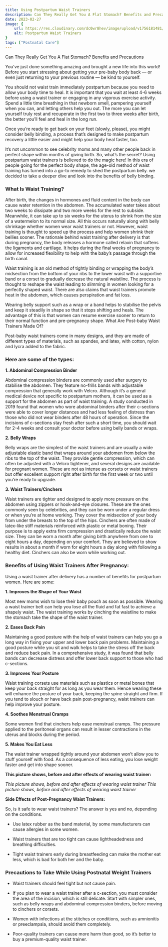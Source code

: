 ```yaml
---
title: Using Postpartum Waist Trainers
description: Can They Really Get You A Flat Stomach? Benefits and Precautions You’ve just done something amazing and brought a new life into this world! 
date: 2023-02-27
image: {
    url: https://res.cloudinary.com/dc0wr8hev/image/upload/v1756181481/Using_Postpartum_Waist_Trainers_ossauj.webp ,
    alt: Postpartum Waist Trainers
}
tags: ["Postnatal Care"]
---
```

Can They Really Get You A Flat Stomach? Benefits and Precautions

You’ve just done something amazing and brought a new life into this world! Before you start stressing about getting your pre-baby body back — or even just returning to your previous routine — be kind to yourself. 

You should not waist train immediately postpartum because you need to allow your body time to heal. It is important that you wait at least 4-6 weeks before using a waist trainer or engaging in any vigorous exercise activity.
Spend a little time breathing in that newborn smell, pampering yourself when you can, and letting others help you out. The more you can let yourself truly rest and recuperate in the first two to three weeks after birth, the better you’ll feel and heal in the long run.

Once you’re ready to get back on your feet (slowly, please), you might consider belly binding, a process that’s designed to make postpartum recovery a little easier and might help your body heal faster, too.


It’s not uncommon to see celebrity moms and many other people back in perfect shape within months of giving birth. So, what’s the secret? Using postpartum waist trainers is believed to do the magic here! In this era of people going for the perfect body shape, the age-old method of waist training has turned into a go-to remedy to shed the postpartum belly. we decided to take a deeper dive and look into the benefits of belly binding.

### What Is Waist Training? 

<!-- ![waist belt](https://img1.wsimg.com/isteam/ip/7d906beb-bc9b-4377-9b06-b22a3566899c/images.jpeg-106.jpg/:/cr=t:4.25%25,l:12.39%25,w:76.92%25,h:76.92%25/rs=w:1280) -->

After birth, the changes in hormones and fluid content in the body can cause water retention in the abdomen. The accumulated water takes about two weeks to dissipate and two more weeks for the rest to subside. Meanwhile, it can take up to six weeks for the uterus to shrink from the size of a watermelon to its normal size. All this occurs naturally along with belly shrinkage whether women wear waist trainers or not. However, waist training is thought to speed up the process and help women shrink their bellies sooner.
The rationale behind waist training after delivery is that during pregnancy, the body releases a hormone called relaxin that softens the ligaments and cartilage. It helps during the final weeks of pregnancy to allow for increased flexibility to help with the baby’s passage through the birth canal.

Waist training is an old method of tightly binding or wrapping the body’s midsection from the bottom of your ribs to the lower waist with a supportive band or a corset to gradually decrease the natural waistline. The process is thought to reshape the waist leading to slimming in women looking for a perfectly shaped waist. There are also claims that waist trainers promote heat in the abdomen, which causes perspiration and fat loss.

Wearing belly support such as a wrap or a band helps to stabilise the pelvis and keep it steadily in shape so that it stops shifting and heals. The advantage of this is that women can resume exercise sooner to return to their normal function and pre-pregnancy shape. What Are Post-baby Waist Trainers Made Of?

Post-baby waist trainers come in many designs, and they are made of different types of materials, such as spandex, and latex, with cotton, nylon and lycra added to the fabric. 

### Here are some of the types:

**1. Abdominal Compression Binder**

Abdominal compression binders are commonly used after surgery to stabilise the abdomen. They feature no-frills bands with adjustable compression that generally work with Velcro. Although it’s a general medical device not specific to postpartum mothers, it can be used as a support for the abdomen as part of waist training. A study conducted in 2019 found that women who wore abdominal binders after their c-sections were able to cover longer distances and had less feeling of distress than those who did not wear binders after 48 hours of operation. Since the incisions of c-sections stay fresh after such a short time, you should wait for 2-4 weeks and consult your doctor before using belly bands or wraps.

**2. Belly Wraps**

Belly wraps are the simplest of the waist trainers and are usually a wide adjustable elastic band that wraps around your abdomen from below the ribs to the top of the waist. They provide gentle compression, which can often be adjusted with a Velcro tightener, and several designs are available for pregnant women. These are not as intense as corsets or waist trainers but offer excellent support right after birth for the first week or two until you’re ready to upgrade. 

**3. Waist Trainers/Cinchers**

Waist trainers are tighter and designed to apply more pressure on the abdomen using zippers or hook-and-eye closures. These are the ones commonly seen by celebrities, and they can be worn under a regular dress or when you’re at home working. They cover the midsection of your body from under the breasts to the top of the hips. Cinchers are often made of latex-like stiff materials reinforced with plastic or metal boning. Their purpose is to apply extra firm compression and drastically reduce the waist size. They can be worn a month after giving birth anywhere from one to eight hours a day, depending on your comfort. They are believed to show results in about a month if worn for eight hours a day along with following a healthy diet. Cinchers can also be worn while working out.

### Benefits of Using Waist Trainers After Pregnancy:

<!-- ![cordet](https://img1.wsimg.com/isteam/ip/7d906beb-bc9b-4377-9b06-b22a3566899c/images.jpeg-104-558bb10.jpg/:/rs=w:1280) -->

Using a waist trainer after delivery has a number of benefits for postpartum women. Here are some: 

**1. Improves the Shape of Your Waist**

Most new moms wish to lose their baby pouch as soon as possible. Wearing a waist trainer belt can help you lose all the fluid and fat fast to achieve a shapely waist. The waist training works by cinching the waistline to make the stomach take the shape of the waist trainer.

**2. Eases Back Pain**

Maintaining a good posture with the help of waist trainers can help you go a long way in fixing your upper and lower back pain problems. Maintaining a good posture while you sit and walk helps to take the stress off the back and reduce back pain. In a comprehensive study, it was found that belly bands can decrease distress and offer lower back support to those who had c-sections. 

**3. Improves Your Posture**

Waist training corsets use materials such as plastics or metal bones that keep your back straight for as long as you wear them. Hence wearing these will enhance the posture of your back, keeping the spine straight and firm. If you tend to slouch or have back pain post-pregnancy, waist trainers can help improve your posture.

**4. Soothes Menstrual Cramps**

Some women find that cinchers help ease menstrual cramps. The pressure applied to the peritoneal organs can result in lesser contractions in the uterus and blocks during the period.

**5. Makes You Eat Less**

The waist trainer wrapped tightly around your abdomen won’t allow you to stuff yourself with food. As a consequence of less eating, you lose weight faster and get into shape sooner. 

**This picture shows, before and after effects of wearing waist trainer:**

<!-- ![effects of wearing waist trainer](https://img1.wsimg.com/isteam/ip/7d906beb-bc9b-4377-9b06-b22a3566899c/images.jpeg-107.jpg/:/cr=t:0%25,l:0%25,w:100%25,h:100%25/rs=w:1280) -->

*This picture shows, before and after effects of wearing waist trainer
This picture shows, before and after effects of wearing waist trainer*

**Side Effects of Post-Pregnancy Waist Trainers:**

So, is it safe to wear waist trainers? The answer is yes and no, depending on the conditions.

- Use latex rubber as the band material, by some manufacturers can cause allergies in some women.

- Waist trainers that are too tight can cause lightheadedness and breathing difficulties.

- Tight waist trainers early during breastfeeding can make the mother eat less, which is bad for both her and the baby.

### Precautions to Take While Using Postnatal Weight Trainers

- Waist trainers should feel tight but not cause pain.

- If you plan to wear a waist trainer after a c-section, you must consider the area of the incision, which is still delicate. Start with simpler ones, such as belly wraps and abdominal compression binders, before moving to cinchers or corsets.

- Women with infections at the stitches or conditions, such as amnionitis or preeclampsia, should avoid them completely.

- Poor-quality trainers can cause more harm than good, so it’s better to buy a premium-quality waist trainer.